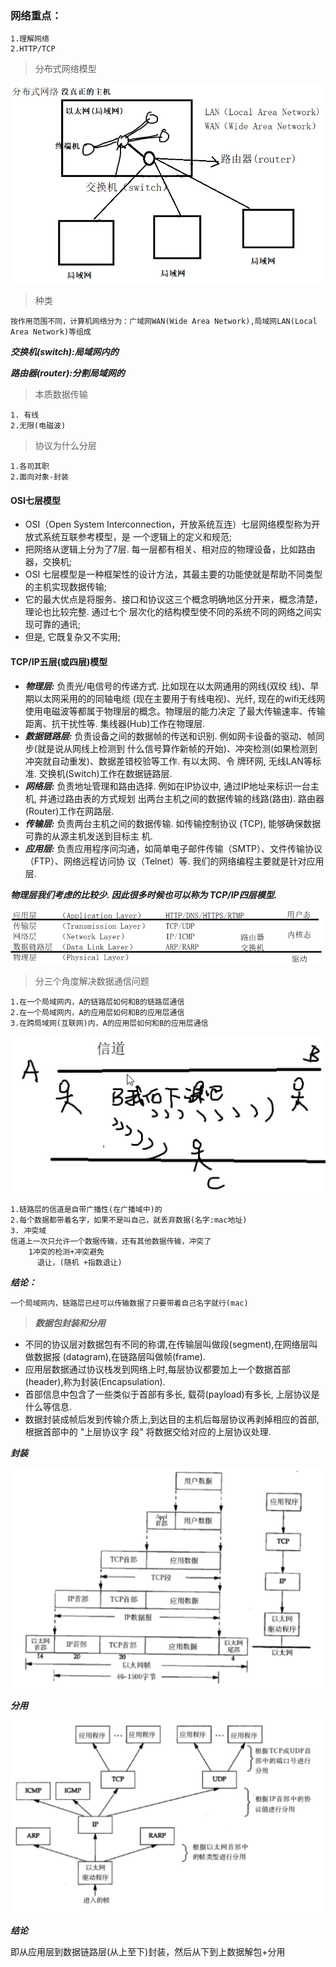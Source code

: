 ### 网络重点：

    1.理解网络
    2.HTTP/TCP

> 分布式网络模型

![](https://github.com/q1206271031/photo/raw/master/%E7%BD%91%E7%BB%9C%E5%8E%9F%E7%90%86/%E5%88%86%E5%B8%83%E5%BC%8F%E7%BD%91%E7%BB%9C.png)

> 种类

    按作用范围不同，计算机网络分为：广域网WAN(Wide Area Network),局域网LAN(Local Area Network)等组成

***交换机(switch):局域网内的***

***路由器(router):分割局域网的***

> 本质数据传输

    1. 有线
    2.无限(电磁波)

> 协议为什么分层

    1.各司其职
    2.面向对象-封装

#### OSI七层模型

* OSI（Open System Interconnection，开放系统互连）七层网络模型称为开放式系统互联参考模型，是
  一个逻辑上的定义和规范;
* 把网络从逻辑上分为了7层. 每一层都有相关、相对应的物理设备，比如路由器，交换机;
* OSI 七层模型是一种框架性的设计方法，其最主要的功能使就是帮助不同类型的主机实现数据传输;
* 它的最大优点是将服务、接口和协议这三个概念明确地区分开来，概念清楚，理论也比较完整. 通过七个
  层次化的结构模型使不同的系统不同的网络之间实现可靠的通讯;
* 但是, 它既复杂又不实用; 

#### TCP/IP五层(或四层)模型

* ***物理层:*** 负责光/电信号的传递方式. 比如现在以太网通用的网线(双绞 线)、早期以太网采用的的同轴电缆
(现在主要用于有线电视)、光纤, 现在的wifi无线网使用电磁波等都属于物理层的概念。物理层的能力决定
了最大传输速率、传输距离、抗干扰性等. 集线器(Hub)工作在物理层.
* ***数据链路层:*** 负责设备之间的数据帧的传送和识别. 例如网卡设备的驱动、帧同步(就是说从网线上检测到
什么信号算作新帧的开始)、冲突检测(如果检测到冲突就自动重发)、数据差错校验等工作. 有以太网、令
牌环网, 无线LAN等标准. 交换机(Switch)工作在数据链路层.
* ***网络层:*** 负责地址管理和路由选择. 例如在IP协议中, 通过IP地址来标识一台主机, 并通过路由表的方式规划
出两台主机之间的数据传输的线路(路由). 路由器(Router)工作在网路层.
* ***传输层:*** 负责两台主机之间的数据传输. 如传输控制协议 (TCP), 能够确保数据可靠的从源主机发送到目标主
机.
* ***应用层:*** 负责应用程序间沟通，如简单电子邮件传输（SMTP）、文件传输协议（FTP）、网络远程访问协
议（Telnet）等. 我们的网络编程主要就是针对应用层.

***物理层我们考虑的比较少. 因此很多时候也可以称为 TCP/IP四层模型.***

![](https://github.com/q1206271031/photo/raw/master/%E7%BD%91%E7%BB%9C%E5%8E%9F%E7%90%86/TCP_IP%E4%BA%94%E5%B1%82%E5%8D%8F%E8%AE%AE.png)

> 分三个角度解决数据通信问题

    1.在一个局域网内，A的链路层如何和B的链路层通信
    2.在一个局域网内，A的应用层如何和B的应用层通信
    3.在跨局域网(互联网)内，A的应用层如何和B的应用层通信

![](https://github.com/q1206271031/photo/raw/master/%E7%BD%91%E7%BB%9C%E5%8E%9F%E7%90%86/%E4%BF%A1%E9%81%93%E4%BC%A0%E8%BE%93.png)

    1.链路层的信道是自带广播性(在广播域中)的
    2.每个数据都带着名字，如果不是叫自己，就丢弃数据(名字:mac地址)
    3. 冲突域
    信道上一次只允许一个数据传输，还有其他数据传输，冲突了
        1冲突的检测+冲突避免
          退让，(随机 +指数退让)

***结论：***

    一个局域网内，链路层已经可以传输数据了只要带着自己名字就行(mac)

> ***数据包封装和分用***

* 不同的协议层对数据包有不同的称谓,在传输层叫做段(segment),在网络层叫做数据报 (datagram),在链路层叫做帧(frame).
* 应用层数据通过协议栈发到网络上时,每层协议都要加上一个数据首部(header),称为封装(Encapsulation).
* 首部信息中包含了一些类似于首部有多长, 载荷(payload)有多长, 上层协议是什么等信息.
* 数据封装成帧后发到传输介质上,到达目的主机后每层协议再剥掉相应的首部, 根据首部中的 "上层协议字
  段" 将数据交给对应的上层协议处理.

***封装***

![](https://github.com/q1206271031/photo/raw/master/%E7%BD%91%E7%BB%9C%E5%8E%9F%E7%90%86/%E5%B0%81%E8%A3%85.png)

***分用***

![](https://github.com/q1206271031/photo/raw/master/%E7%BD%91%E7%BB%9C%E5%8E%9F%E7%90%86/%E5%88%86%E7%94%A8.png)

***结论***

即从应用层到数据链路层(从上至下)封装，然后从下到上数据解包+分用
